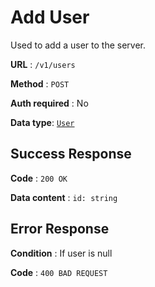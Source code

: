# Add User

Used to add a user to the server.

**URL** : `/v1/users`

**Method** : `POST`

**Auth required** : No

**Data type**: [`User`](user.md)

## Success Response

**Code** : `200 OK`

**Data content** : `id: string`

## Error Response

**Condition** : If user is null

**Code** : `400 BAD REQUEST`